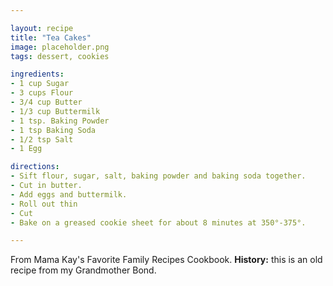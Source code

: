```yaml
---

layout: recipe
title: "Tea Cakes"
image: placeholder.png
tags: dessert, cookies

ingredients:
- 1 cup Sugar
- 3 cups Flour
- 3/4 cup Butter
- 1/3 cup Buttermilk
- 1 tsp. Baking Powder
- 1 tsp Baking Soda
- 1/2 tsp Salt
- 1 Egg

directions:
- Sift flour, sugar, salt, baking powder and baking soda together.
- Cut in butter.
- Add eggs and buttermilk.
- Roll out thin
- Cut
- Bake on a greased cookie sheet for about 8 minutes at 350°-375°.

---
```


From Mama Kay's Favorite Family Recipes Cookbook. **History:** this is an old recipe from my Grandmother Bond.
